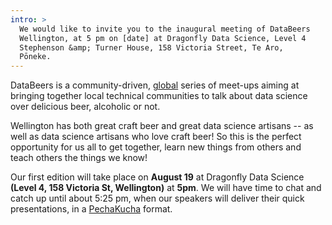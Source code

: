 ```yaml
---
intro: >
  We would like to invite you to the inaugural meeting of DataBeers
  Wellington, at 5 pm on [date] at Dragonfly Data Science, Level 4
  Stephenson &amp; Turner House, 158 Victoria Street, Te Aro,
  Pōneke.
---
```


DataBeers is a community-driven,
[global](https://twitter.com/search?f=users&vertical=default&q=databeers)
series of meet-ups aiming at bringing together local technical
communities to talk about data science over delicious beer,
alcoholic or not.

Wellington has both great craft beer and great data science
artisans -- as well as data science artisans who love craft beer!
So this is the perfect opportunity for us all to get together,
learn new things from others and teach others the things we know!

Our first edition will take place on <b>August 19</b> at Dragonfly Data
Science <b>(Level 4, 158 Victoria St, Wellington)</b> at <b>5pm</b>. We will have time
to chat and catch up until about 5:25 pm, when our speakers will deliver
their quick presentations, in a
[PechaKucha](https://en.wikipedia.org/wiki/PechaKucha) format.
